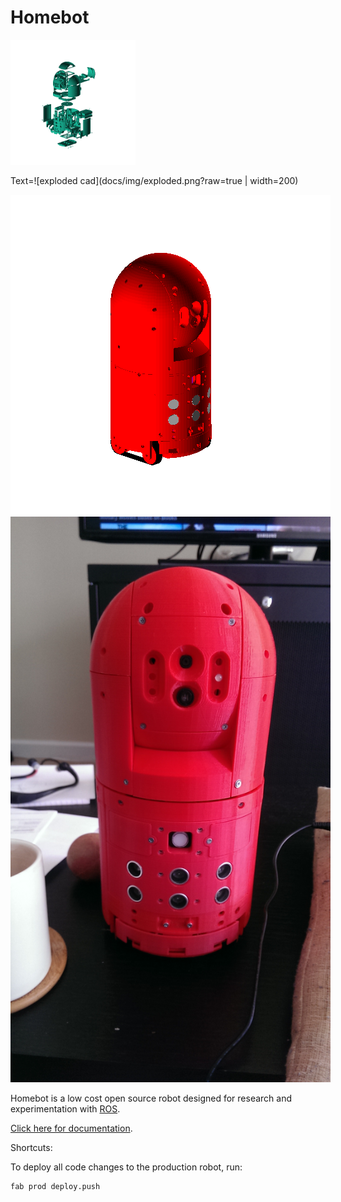 Homebot
============================================================

<img src="docs/img/exploded.png?raw=true" alt="exploded cad" style="max-width:200px;" width="200" />

Text=![exploded cad](docs/img/exploded.png?raw=true | width=200)

<img src="docs/img/layout.png?raw=true" alt="layout cad" style="max-width:512px;"/>
<img src="docs/img/assembled_complete_20160612_105319.jpg?raw=true" alt="assembled" style="max-width:512px;"/>

Homebot is a low cost open source robot designed for research and experimentation with [ROS](http://www.ros.org/).

[Click here for documentation](http://chrisspen.github.io/homebot).

Shortcuts:

To deploy all code changes to the production robot, run:

    fab prod deploy.push
